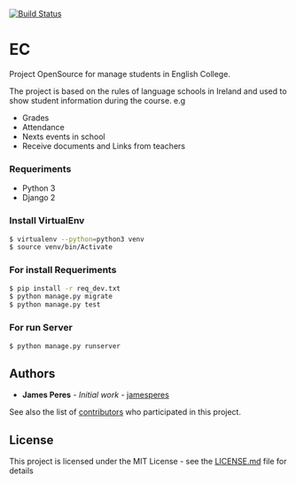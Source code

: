 [![Build Status](https://travis-ci.org/jamesperes/EC.svg?branch=master)](https://travis-ci.org/jamesperes/EC)

# EC
Project OpenSource for manage students in English College.

The project is based on the rules of language schools in Ireland and used to show student information during the course. e.g

   - Grades
   - Attendance
   - Nexts events in school
   - Receive documents and Links from teachers


### Requeriments

   - Python 3
   - Django 2

### Install VirtualEnv

```sh
$ virtualenv --python=python3 venv
$ source venv/bin/Activate
```

### For install Requeriments

```sh
$ pip install -r req_dev.txt
$ python manage.py migrate
$ python manage.py test
```
  

### For run Server
```sh
$ python manage.py runserver
```

## Authors

* **James Peres** - *Initial work* - [jamesperes](https://github.com/jamesperes)

See also the list of [contributors](https://github.com/jamesperes/EC/graphs/contributors) who participated in this project.

## License

This project is licensed under the MIT License - see the [LICENSE.md](LICENSE.md) file for details